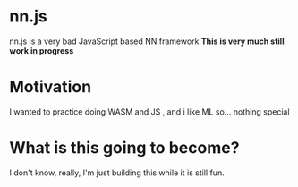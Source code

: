 # nn.js
nn.js is a very bad JavaScript based NN framework
<b>This is very much still work in progress</b>
<h1>Motivation</h1>
<p>I wanted to practice doing WASM and JS , and i like ML so... nothing special</p>

<h1>What is this going to become?</h1>
<p>I don't know, really, I'm just building this while it is still fun.</p>
